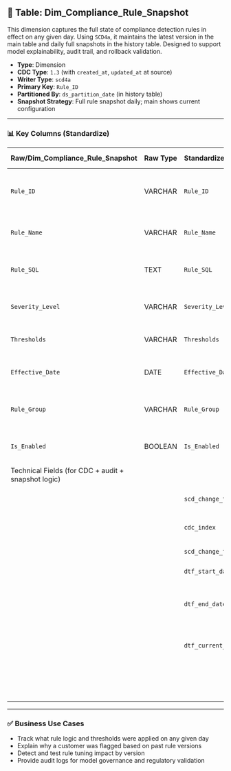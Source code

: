 ## 📜 Table: Dim_Compliance_Rule_Snapshot

This dimension captures the full state of compliance detection rules in effect on any given day. Using `SCD4a`, it maintains the latest version in the main table and daily full snapshots in the history table. Designed to support model explainability, audit trail, and rollback validation.

- **Type**: Dimension  
- **CDC Type**: `1.3` (with `created_at`, `updated_at` at source)  
- **Writer Type**: `scd4a`  
- **Primary Key**: `Rule_ID`  
- **Partitioned By**: `ds_partition_date` (in history table)  
- **Snapshot Strategy**: Full rule snapshot daily; main shows current configuration

---

### 📊 Key Columns (Standardize)

| Raw/Dim_Compliance_Rule_Snapshot | Raw Type | Standardized/std_Compliance_Rule_Snapshot | Standardized Type | Standardized/std_Compliance_Rule_Snapshot_Hist | Description                                      | PK  | Note                             |
|----------------------------------|----------|-------------------------------------------|-------------------|--------------------------------------------------|--------------------------------------------------|-----|----------------------------------|
| `Rule_ID`                        | VARCHAR  | `Rule_ID`                                 | VARCHAR           | `Rule_ID`                                        | Unique identifier for each compliance rule       | ✅  |                                  |
| `Rule_Name`                      | VARCHAR  | `Rule_Name`                               | VARCHAR           | `Rule_Name`                                     | Human-readable name of the rule                  |     |                                  |
| `Rule_SQL`                       | TEXT     | `Rule_SQL`                                | TEXT              | `Rule_SQL`                                      | Full SQL or expression logic for the rule        |     |                                  |
| `Severity_Level`                 | VARCHAR  | `Severity_Level`                          | VARCHAR           | `Severity_Level`                                | Risk level triggered (e.g., LOW, HIGH)           |     |                                  |
| `Thresholds`                     | VARCHAR  | `Thresholds`                              | VARCHAR           | `Thresholds`                                    | Parameters or rule thresholds                    |     |                                  |
| `Effective_Date`                 | DATE     | `Effective_Date`                          | DATE              | `Effective_Date`                                | When the rule version became active              |     |                                  |
| `Rule_Group`                     | VARCHAR  | `Rule_Group`                              | VARCHAR           | `Rule_Group`                                    | Logical group (e.g., Transaction, KYC)           |     |                                  |
| `Is_Enabled`                     | BOOLEAN  | `Is_Enabled`                              | BOOLEAN           | `Is_Enabled`                                    | Whether the rule is currently active             |     |                                  |
|Technical Fields (for CDC + audit + snapshot logic)|
|                  |          | `scd_change_type`             | STRING    | `scd_change_type`             | `'cdc_insert'` or `'cdc_update'`                    |     | CDC 1.3 logic                  |
|                  |          | `cdc_index`                   | INT       | `cdc_index`                   | Change order index (optional)                        |     |                               |
|                  |          | `scd_change_timestamp`        | TIMESTAMP | `scd_change_timestamp`        | Timestamp of ingestion                               |     |                               |
|                  |          | `dtf_start_date`              | DATE      | `dtf_start_date`              | Snapshot start date                                  |     |                               |
|                  |          | `dtf_end_date`                | DATE      | `dtf_end_date`                | Snapshot end date (null = currently active)          |     |                               |
|                  |          | `dtf_current_flag`            | BOOLEAN   | `dtf_current_flag`            | TRUE if current active version                       |     |                               |
|                  |          |                               |           | `ds_partition_date`           | Partition date for history table only                |     | `_Hist` table only            |

---

### ✅ Business Use Cases

- Track what rule logic and thresholds were applied on any given day  
- Explain why a customer was flagged based on past rule versions  
- Detect and test rule tuning impact by version  
- Provide audit logs for model governance and regulatory validation